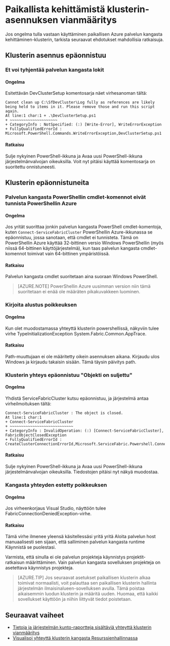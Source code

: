 <properties
   pageTitle="Palvelun kangasta paikallisen klusterin asetusten vianmääritys | Microsoft Azure"
   description="Tässä artikkelissa käsitellään joukko ehdotuksia paikallista kehittämistä klusterin vianmääritys"
   services="service-fabric"
   documentationCenter=".net"
   authors="seanmck"
   manager="timlt"
   editor=""/>

<tags
   ms.service="service-fabric"
   ms.devlang="dotNet"
   ms.topic="article"
   ms.tgt_pltfrm="NA"
   ms.workload="NA"
   ms.date="07/08/2016"
   ms.author="seanmck"/>

# <a name="troubleshoot-your-local-development-cluster-setup"></a>Paikallista kehittämistä klusterin-asennuksen vianmääritys

Jos ongelma tulla vastaan käyttäminen paikallisen Azure palvelun kangasta kehittäminen-klusterin, tarkista seuraavat ehdotukset mahdollisia ratkaisuja.

## <a name="cluster-setup-failures"></a>Klusterin asennus epäonnistuu

### <a name="cannot-clean-up-service-fabric-logs"></a>Et voi tyhjentää palvelun kangasta lokit

#### <a name="problem"></a>Ongelma

Esitettävän DevClusterSetup komentosarja näet virhesanoman tältä:

    Cannot clean up C:\SfDevCluster\Log fully as references are likely being held to items in it. Please remove those and run this script again.
    At line:1 char:1 + .\DevClusterSetup.ps1
    + ~~~~~~~~~~~~~~~~~~~~~
    + CategoryInfo : NotSpecified: (:) [Write-Error], WriteErrorException
    + FullyQualifiedErrorId : Microsoft.PowerShell.Commands.WriteErrorException,DevClusterSetup.ps1


#### <a name="solution"></a>Ratkaisu

Sulje nykyinen PowerShell-ikkuna ja Avaa uusi PowerShell-ikkuna järjestelmänvalvojan oikeuksilla. Voit nyt pitäisi käyttää komentosarja on suoritettu onnistuneesti.

## <a name="cluster-connection-failures"></a>Klusterin epäonnistuneita

### <a name="service-fabric-powershell-cmdlets-are-not-recognized-in-azure-powershell"></a>Palvelun kangasta PowerShellin cmdlet-komennot eivät tunnista PowerShellin Azure

#### <a name="problem"></a>Ongelma

Jos yrität suorittaa jonkin palvelun kangasta PowerShell cmdlet-komentoja, kuten `Connect-ServiceFabricCluster` PowerShellin Azure-ikkunassa se epäonnistuu, jossa sanotaan, että cmdlet ei tunnisteta. Tämä on PowerShellin Azure käyttää 32-bittinen versio Windows PowerShellin (myös niissä 64-bittinen käyttöjärjestelmä), kun taas palvelun kangasta cmdlet-komennot toimivat vain 64-bittinen ympäristöissä.

#### <a name="solution"></a>Ratkaisu

Palvelun kangasta cmdlet suoritetaan aina suoraan Windows PowerShell.

>[AZURE.NOTE] PowerShellin Azure uusimman version niin tämä suoritetaan ei enää ole määräten pikakuvakkeen luominen.

### <a name="type-initialization-exception"></a>Kirjoita alustus poikkeuksen

#### <a name="problem"></a>Ongelma

Kun olet muodostamassa yhteyttä klusterin powershellissä, näkyviin tulee virhe TypeInitializationException System.Fabric.Common.AppTrace.

#### <a name="solution"></a>Ratkaisu

Path-muuttujaan ei ole määritetty oikein asennuksen aikana. Kirjaudu ulos Windows ja kirjaudu takaisin sisään. Tämä täysin päivitys path.

### <a name="cluster-connection-fails-with-object-is-closed"></a>Klusterin yhteys epäonnistuu "Objekti on suljettu"

#### <a name="problem"></a>Ongelma

Yhdistä ServiceFabricCluster kutsu epäonnistuu, ja järjestelmä antaa virheilmoituksen tältä:

    Connect-ServiceFabricCluster : The object is closed.
    At line:1 char:1
    + Connect-ServiceFabricCluster
    + ~~~~~~~~~~~~~~~~~~~~~~~~~~~~
    + CategoryInfo : InvalidOperation: (:) [Connect-ServiceFabricCluster], FabricObjectClosedException
    + FullyQualifiedErrorId : CreateClusterConnectionErrorId,Microsoft.ServiceFabric.Powershell.ConnectCluster

#### <a name="solution"></a>Ratkaisu

Sulje nykyinen PowerShell-ikkuna ja Avaa uusi PowerShell-ikkuna järjestelmänvalvojan oikeuksilla. Tiedostojen pitäisi nyt näkyä muodostaa.

### <a name="fabric-connection-denied-exception"></a>Kangasta yhteyden estetty poikkeuksen

#### <a name="problem"></a>Ongelma

Jos virheenkorjaus Visual Studio, näyttöön tulee FabricConnectionDeniedException-virhe.

#### <a name="solution"></a>Ratkaisu

Tämä virhe ilmenee yleensä käsitellessäsi yritä yritä Aloita palvelun host manuaalisesti sen sijaan, että salliminen palvelun kangasta runtime Käynnistä se puolestasi.

Varmista, että sinulla ei ole palvelun projekteja käynnistys projektit-ratkaisun määrittäminen. Vain palvelun kangasta sovelluksen projekteja on asetettava käynnistys projekteja.

>[AZURE.TIP] Jos seuraavat asetukset paikallisen klusterin alkaa toimivat normaalisti, voit palauttaa sen paikallisen klusterin hallinta järjestelmän ilmaisinalueen-sovelluksen avulla. Tämä poistaa aikaisemmin luodun klusterin ja määritä uuden. Huomaa, että kaikki sovellukset käyttöön ja niihin liittyvät tiedot poistetaan.

## <a name="next-steps"></a>Seuraavat vaiheet

- [Tietoja ja järjestelmän kunto-raportteja sisältäviä yhteyttä klusterin vianmääritys](service-fabric-understand-and-troubleshoot-with-system-health-reports.md)
- [Visualisoi yhteyttä klusterin kangasta Resurssienhallinnassa](service-fabric-visualizing-your-cluster.md)
